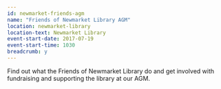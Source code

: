 ```yaml
---
id: newmarket-friends-agm
name: "Friends of Newmarket Library AGM"
location: newmarket-library
location-text: Newmarket Library
event-start-date: 2017-07-19
event-start-time: 1030
breadcrumb: y
---
```


Find out what the Friends of Newmarket Library do and get involved with fundraising and supporting the library at our AGM.
